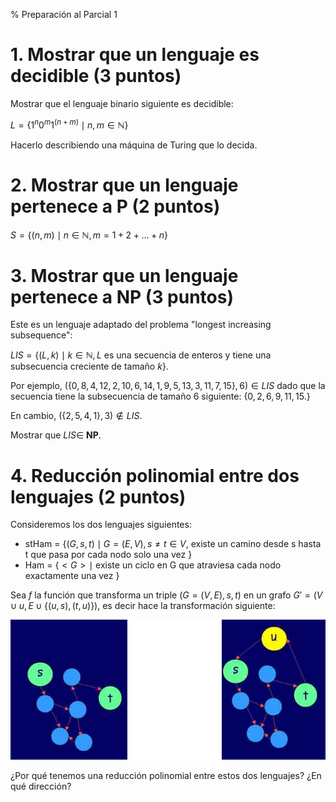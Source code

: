 % Preparación al Parcial 1

# 1. Mostrar que un lenguaje es decidible (3 puntos)

Mostrar que el lenguaje binario siguiente es decidible:

$L = \{ 1^n0^m1^{(n+m)} \mid n,m \in \mathbb{N} \}$

Hacerlo describiendo una máquina de Turing que lo decida.

# 2. Mostrar que un lenguaje pertenece a **P** (2 puntos)

$S = \{ (n,m) \mid n \in \mathbb{N}, m = 1 + 2 + ... + n \}$

# 3. Mostrar que un lenguaje pertenece a **NP** (3 puntos)

Este es un lenguaje adaptado del problema "longest increasing subsequence":

$LIS = \{ (L, k) \mid k \in \mathbb{N} , L$ es una secuencia de enteros y tiene una subsecuencia creciente de tamaño $k \}$.

Por ejemplo, $(\{0, 8, 4, 12, 2, 10, 6, 14, 1, 9, 5, 13, 3, 11, 7, 15\}, 6) \in LIS$
dado que la secuencia tiene la subsecuencia de tamaño 6 siguiente: $\{ 0, 2, 6, 9, 11, 15. \}$

En cambio, $(\{2, 5, 4, 1\}, 3) \notin LIS$.

Mostrar que $LIS \in$ **NP**.

# 4. Reducción polinomial entre dos lenguajes (2 puntos)

Consideremos los dos lenguajes siguientes:

* stHam = $\{ (G,s,t) \mid G = (E,V), s \neq  t \in V$, existe un camino desde s hasta t que pasa por cada nodo solo una vez $\}$
* Ham = $\{<G>\mid$ existe un ciclo en G  que atraviesa cada nodo exactamente una vez $\}$

Sea $f$ la función que transforma un triple $(G = (V,E), s, t)$ en un grafo $G' = (V \cup {u}, E \cup \{(u,s),(t,u)\})$,
es decir hace la transformación siguiente:

![](hamreduc.jpg)

¿Por qué tenemos una reducción polinomial entre estos dos lenguajes? ¿En qué dirección?
